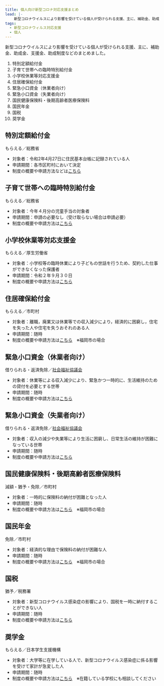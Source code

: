 ```yaml
---
title: 個人向け新型コロナ対応支援まとめ
lead: |-
    新型コロナウイルスにより影響を受けている個人が受けられる支援、主に、補助金、助成金、支援金、助成制度などのまとめました。
tags:
  - 新型コロナウィルス対応支援
  - 個人
---
```

新型コロナウイルスにより影響を受けている個人が受けられる支援、主に、補助金、助成金、支援金、助成制度などのまとめました。

1. 特別定額給付金
1. 子育て世帯への臨時特別給付金
1. 小学校休業等対応支援金
1. 住居確保給付金
1. 緊急小口資金（休業者向け）
1. 緊急小口資金（失業者向け）
1. 国民健康保険料・後期高齢者医療保険料
1. 国民年金
1. 国税
1. 奨学金

## 特別定額給付金

もらえる／総務省

<panel text="一人当たりの給付" number="10" unit="万円"></panel>

- 対象者：令和2年4月27日に住民基本台帳に記録されている人
- 申請期間：各市区町村において決定
- 制度の概要や申請方法などは[こちら](https://www.soumu.go.jp/menu_seisaku/gyoumukanri_sonota/covid-19/kyufukin.html)

## 子育て世帯への臨時特別給付金

もらえる／総務省

<panel text="一人当たりの給付" number="1" unit="万円"></panel>

- 対象者：今年４月分の児童手当の対象者
- 申請期間：申請の必要なし（受け取らない場合は申請必要）
- 制度の概要や申請方法は[こちら](https://www.kantei.go.jp/jp/pages/coronavirus_shien.html)

## 小学校休業等対応支援金

もらえる／厚生労働省

<panel text="一日当たりの給付" number="4,100" unit="円"></panel>

- 対象者：小学校等の臨時休業により子どもの世話を行うため、契約した仕事ができなくなった保護者
- 申請期間：令和２年９月３０日
- 制度の概要や申請方法は[こちら](https://www.mhlw.go.jp/stf/newpage_10231.html)

## 住居確保給付金

もらえる／市町村

<panel text="福岡市の場合" number="3.6" unit="万円" note="上限"></panel>

- 対象者：離職，廃業又は休業等での収入減少により，経済的に困窮し，住宅を失った人や住宅を失うおそれのある人
- 申請期間：随時
- 制度の概要や申請方法は[こちら](https://www.city.fukuoka.lg.jp/hofuku/seikatujiritu/health/jyukyokakuhokyuhukin.html)　※福岡市の場合

## 緊急小口資金（休業者向け）

借りられる・返済免除／[社会福祉協議会](https://www.shakyo.or.jp/network/kenshakyo/index.html)

<panel text="コロナ特例の場合" number="20" unit="万円" note="上限"></panel>

<panel text="その他の場合" number="10" unit="万円" note="上限"></panel>

- 対象者：休業等による収入減少により、緊急かつ一時的に、生活維持のための貸付を必要とする世帯
- 申請期間：随時
- 制度の概要や申請方法は[こちら](https://seido-navi.mirasapo-plus.go.jp/supports/287)

## 緊急小口資金（失業者向け）

借りられる・返済免除／[社会福祉協議会](https://www.shakyo.or.jp/network/kenshakyo/index.html)

<panel text="単身者（月額）" number="15" unit="万円" note="上限"></panel>

<panel text="２人以上（月額）" number="20" unit="万円" note="上限"></panel>

- 対象者：収入の減少や失業等により生活に困窮し、日常生活の維持が困難になっている世帯
- 申請期間：随時
- 制度の概要や申請方法は[こちら](https://seido-navi.mirasapo-plus.go.jp/supports/288)

## 国民健康保険料・後期高齢者医療保険料

減額・猶予・免除／市町村

- 対象者：一時的に保険料の納付が困難となった人
- 申請期間：随時
- 制度の概要や申請方法は[こちら](https://www.city.fukuoka.lg.jp/hofuku/kokuho/hp/new/fukuoka_city_sinngatakorona_2.html)　※福岡市の場合

## 国民年金

免除／市町村

- 対象者：経済的な理由で保険料の納付が困難な人
- 申請期間：随時
- 制度の概要や申請方法は[こちら](https://www.city.fukuoka.lg.jp/hofuku/kokuho/hp/nenkin/02-02.html)　※福岡市の場合

## 国税

猶予／税務署

- 対象者：新型コロナウイルス感染症の影響により、国税を一時に納付することができない人
- 申請期間：随時
- 制度の概要や申請方法は[こちら](https://www.nta.go.jp/taxes/shiraberu/shinkoku/kansensho/pdf/0020003-044_02.pdf)

## 奨学金

もらえる／日本学生支援機構

- 対象者：大学等に在学している人で、新型コロナウイルス感染症に係る影響を受けて家計が急変した人
- 申請期間：随時
- 制度の概要や申請方法は[こちら](https://www.jasso.go.jp/shogakukin/kyufu/kakei_kyuhen/coronavirus.html)　※在籍している学校にも相談してください
